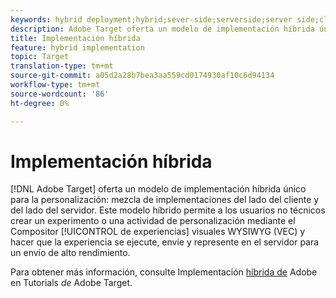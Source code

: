 ```yaml
---
keywords: hybrid deployment;hybrid;sever-side;serverside;server side;client-side;clientside;client side;hybrid implementation
description: Adobe Target oferta un modelo de implementación híbrida único para la personalización y la fusión de implementaciones en el lado del cliente y del servidor.
title: Implementación híbrida
feature: hybrid implementation
topic: Target
translation-type: tm+mt
source-git-commit: a05d2a28b7bea3aa559cd0174930af10c6d94134
workflow-type: tm+mt
source-wordcount: '86'
ht-degree: 0%

---
```



# Implementación híbrida

[!DNL Adobe Target] oferta un modelo de implementación híbrida único para la personalización: mezcla de implementaciones del lado del cliente y del lado del servidor. Este modelo híbrido permite a los usuarios no técnicos crear un experimento o una actividad de personalización mediante el Compositor [!UICONTROL de experiencias] visuales WYSIWYG (VEC) y hacer que la experiencia se ejecute, envíe y represente en el servidor para un envío de alto rendimiento.

Para obtener más información, consulte Implementación [híbrida de](https://experienceleague.adobe.com/docs/target-learn/tutorials/implementation/hybrid-deployment.html) Adobe en Tutorials *de* Adobe Target.
